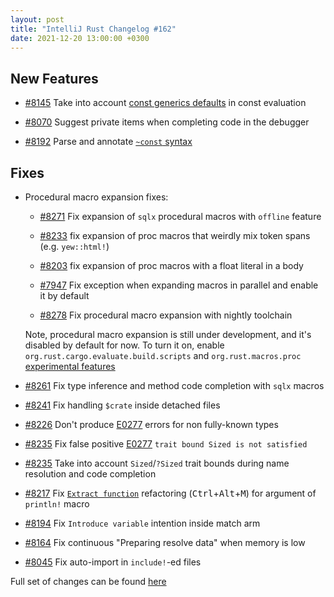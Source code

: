 ```yaml
---
layout: post
title: "IntelliJ Rust Changelog #162"
date: 2021-12-20 13:00:00 +0300
---
```



## New Features

* [#8145] Take into account [const generics defaults] in const evaluation

* [#8070] Suggest private items when completing code in the debugger

* [#8192] Parse and annotate [`~const` syntax]

## Fixes

* Procedural macro expansion fixes:

  * [#8271] Fix expansion of `sqlx` procedural macros with `offline` feature

  * [#8233] fix expansion of proc macros that weirdly mix token spans (e.g. `yew::html!`)

  * [#8203] fix expansion of proc macros with a float literal in a body

  * [#7947] Fix exception when expanding macros in parallel and enable it by default

  * [#8278] Fix procedural macro expansion with nightly toolchain

  Note, procedural macro expansion is still under development, and it's disabled by default for now.
  To turn it on, enable `org.rust.cargo.evaluate.build.scripts` and `org.rust.macros.proc` [experimental features]

* [#8261] Fix type inference and method code completion with `sqlx` macros

* [#8241] Fix handling `$crate` inside detached files

* [#8226] Don't produce [E0277] errors for non fully-known types

* [#8235] Fix false positive [E0277] `trait bound Sized is not satisfied`

* [#8235] Take into account `Sized`/`?Sized` trait bounds during name resolution and code completion

* [#8217] Fix [`Extract function`] refactoring (<kbd>Ctrl</kbd>+<kbd>Alt</kbd>+<kbd>M</kbd>) for argument of `println!` macro

* [#8194] Fix `Introduce variable` intention inside match arm

* [#8164] Fix continuous "Preparing resolve data" when memory is low

* [#8045] Fix auto-import in `include!`-ed files

Full set of changes can be found [here](https://github.com/intellij-rust/intellij-rust/milestone/70?closed=1)

[#7947]: https://github.com/intellij-rust/intellij-rust/pull/7947
[#8045]: https://github.com/intellij-rust/intellij-rust/pull/8045
[#8070]: https://github.com/intellij-rust/intellij-rust/pull/8070
[#8145]: https://github.com/intellij-rust/intellij-rust/pull/8145
[#8164]: https://github.com/intellij-rust/intellij-rust/pull/8164
[#8192]: https://github.com/intellij-rust/intellij-rust/pull/8192
[#8194]: https://github.com/intellij-rust/intellij-rust/pull/8194
[#8203]: https://github.com/intellij-rust/intellij-rust/pull/8203
[#8217]: https://github.com/intellij-rust/intellij-rust/pull/8217
[#8226]: https://github.com/intellij-rust/intellij-rust/pull/8226
[#8233]: https://github.com/intellij-rust/intellij-rust/pull/8233
[#8235]: https://github.com/intellij-rust/intellij-rust/pull/8235
[#8241]: https://github.com/intellij-rust/intellij-rust/pull/8241
[#8261]: https://github.com/intellij-rust/intellij-rust/pull/8261
[#8271]: https://github.com/intellij-rust/intellij-rust/pull/8271
[#8278]: https://github.com/intellij-rust/intellij-rust/pull/8278

[experimental features]: https://plugins.jetbrains.com/plugin/8182-rust/docs/rust-faq.html#experimental-features
[const generics defaults]: https://doc.rust-lang.org/stable/unstable-book/language-features/const-generics-defaults.html#const_generics_defaults
[`~const` syntax]: https://internals.rust-lang.org/t/pre-rfc-revamped-const-trait-impl-aka-rfc-2632/15192
[`Extract function`]: https://plugins.jetbrains.com/plugin/8182-rust/docs/rust-refactorings.html#extractmethod-refactoring
[E0277]: https://doc.rust-lang.org/error-index.html#E0277
